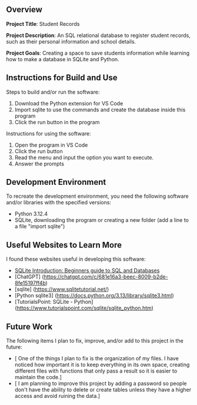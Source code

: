 ## Overview

**Project Title**: Student Records

**Project Description**: An SQL relational database to register student records, such as their personal information and school details.

**Project Goals**: Creating a space to save students information while learning how to make a database in SQLite and Python.

## Instructions for Build and Use

Steps to build and/or run the software:

1. Download the Python extension for VS Code
2. Import sqlite to use the commands and create the database inside this program
3. Click the run button in the program

Instructions for using the software:

1. Open the program in VS Code
2. Click the run button
3. Read the menu and input the option you want to execute.
4. Answer the prompts

## Development Environment 

To recreate the development environment, you need the following software and/or libraries with the specified versions:

* Python 3.12.4
* SQLite, downloading the program or creating a new folder (add a line to a file "import sqlite")

## Useful Websites to Learn More

I found these websites useful in developing this software:

* [SQLite Introduction: Beginners guide to SQL and Databases](https://www.youtube.com/watch?v=8Xyn8R9eKB8) 
* [ChatGPT] (https://chatgpt.com/c/681e16a3-beec-8009-b2de-8fe15197ff4b)
* [sqlite] (https://www.sqlitetutorial.net/)
* [Python sqlite3] (https://docs.python.org/3.13/library/sqlite3.html)
* [TutorialsPoint: SQLite - Python] (https://www.tutorialspoint.com/sqlite/sqlite_python.htm)

## Future Work

The following items I plan to fix, improve, and/or add to this project in the future:

* [ One of the things I plan to fix is the organization of my files. I have noticed how important it is to keep everything in its own space, creating different files with functions that only pass a result so it is easier to maintain the code.]
* [ I am planning to improve this project by adding a password so people don't have the ability to delete or create tables unless they have a higher access and avoid ruining the data.]